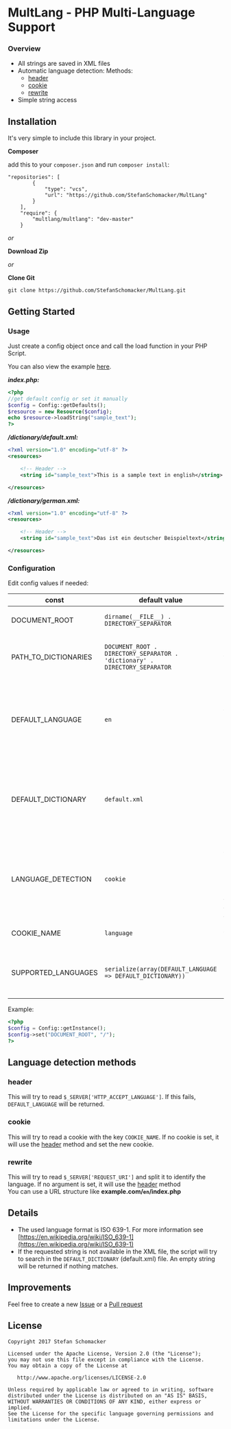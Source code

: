 # MultLang - PHP Multi-Language Support

### Overview
* All strings are saved in XML files
* Automatic language detection: Methods:
    * [header](#header)
    * [cookie](#cookie)
    * [rewrite](#rewrite)
* Simple string access

## Installation
It's very simple to include this library in your project.

**Composer**

add this to your `composer.json` and run `composer install`:
```
"repositories": [
        {
            "type": "vcs",
            "url": "https://github.com/StefanSchomacker/MultLang"
        }
    ],
    "require": {
        "multlang/multlang": "dev-master"
    }
```

_or_

**Download Zip**

_or_

**Clone Git**

```
git clone https://github.com/StefanSchomacker/MultLang.git
```

## Getting Started

### Usage

Just create a config object once and call the load function in your PHP Script.

You can also view the example [here](https://github.com/StefanSchomacker/MultLang/tree/master/example).

_**index.php:**_
```php
<?php
//get default config or set it manually
$config = Config::getDefaults();
$resource = new Resource($config);
echo $resource->loadString("sample_text");
?>
```

_**/dictionary/default.xml:**_
```xml
<?xml version="1.0" encoding="utf-8" ?>
<resources>

    <!-- Header -->
    <string id="sample_text">This is a sample text in english</string>

</resources>
```

_**/dictionary/german.xml:**_
```xml
<?xml version="1.0" encoding="utf-8" ?>
<resources>

    <!-- Header -->
    <string id="sample_text">Das ist ein deutscher Beispieltext</string>

</resources>
```

### Configuration
Edit config values if needed:

const | default value | description
------------ | ------------- | -------------
DOCUMENT_ROOT | `dirname(__FILE__) . DIRECTORY_SEPARATOR` | Path to document root
PATH_TO_DICTIONARIES | `DOCUMENT_ROOT . DIRECTORY_SEPARATOR . 'dictionary' . DIRECTORY_SEPARATOR` | Path to dictionary folder. Folder contains all XML files
DEFAULT_LANGUAGE | `en` | Default language in ISO 639-1 format. The constant will be used, if language cannot be determined
DEFAULT_DICTIONARY | `default.xml` | This XML file will be used, if other files are not available. This file should contain all string items.
LANGUAGE_DETECTION | `cookie` | This defines the method to detect the language. Choose between **['header'](#header)**, **['cookie'](#cookie)** and **['rewrite'](#rewrite)**.
COOKIE_NAME | `language` | Default key for the cookie.
SUPPORTED_LANGUAGES | `serialize(array(DEFAULT_LANGUAGE => DEFAULT_DICTIONARY))` | Contains all supported languages. <br/> Example: `"de" => "german.xml",`

Example:
```php
<?php
$config = Config::getInstance();
$config->set("DOCUMENT_ROOT", "/");
?>
```

## Language detection methods

### header
This will try to read `$_SERVER['HTTP_ACCEPT_LANGUAGE']`. 
If this fails, `DEFAULT_LANGUAGE` will be returned.

### cookie
This will try to read a cookie with the key `COOKIE_NAME`. 
If no cookie is set, it will use the [header](#header) method and set the new cookie.

### rewrite
This will try to read `$_SERVER['REQUEST_URI']` and split it to identify the language.
If no argument is set, it will use the [header](#header) method
<br />
You can use a URL structure like **example.com/`en`/index.php**

## Details
* The used language format is ISO 639-1. For more information see [https://en.wikipedia.org/wiki/ISO_639-1](https://en.wikipedia.org/wiki/ISO_639-1)
* If the requested string is not available in the XML file, the script will try to search in the `DEFAULT_DICTIONARY` (default.xml) file. An empty string will be returned if nothing matches.

## Improvements
Feel free to create a new
[Issue](https://github.com/StefanSchomacker/MultLang/issues) or a 
[Pull request](https://github.com/StefanSchomacker/MultLang/pulls)

## License
    Copyright 2017 Stefan Schomacker

    Licensed under the Apache License, Version 2.0 (the "License");
    you may not use this file except in compliance with the License.
    You may obtain a copy of the License at

       http://www.apache.org/licenses/LICENSE-2.0

    Unless required by applicable law or agreed to in writing, software
    distributed under the License is distributed on an "AS IS" BASIS,
    WITHOUT WARRANTIES OR CONDITIONS OF ANY KIND, either express or implied.
    See the License for the specific language governing permissions and
    limitations under the License.
